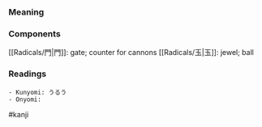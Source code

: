 ### Meaning



### Components

[[Radicals/門|門]]: gate; counter for cannons [[Radicals/玉|玉]]: jewel; ball

### Readings

```
- Kunyomi: うるう
- Onyomi: 
```

#kanji